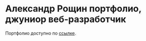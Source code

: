 # Александр Рощин портфолио, джуниор веб-разработчик

Портфолио доступно по [ссылке](https://alek5.github.io/).